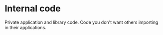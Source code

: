 # Internal code
Private application and library code.
Code you don't want others importing in their applications.